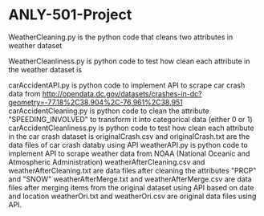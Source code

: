 # ANLY-501-Project
WeatherCleaning.py is the python code that cleans two attributes in weather dataset

WeatherCleanliness.py is python code to test how clean each attribute in the weather dataset is 

carAccidentAPI.py is python code to implement API to scrape car crash data from http://opendata.dc.gov/datasets/crashes-in-dc?geometry=-77.18%2C38.904%2C-76.961%2C38.951
carAccidentCleaning.py is python code to clean the attribute "SPEEDING_INVOLVED" to transform it into categorical data (either 0 or 1)
carAccidentCleanliness.py is python code to test how clean each attribute in the car crash dataset is
originalCrash.csv and originalCrash.txt are the data files of car crash databy using API
weatherAPI.py is python code to implement API to scrape weather data from NOAA (National Oceanic and Atmospheric Administration)
weatherAfterCleaning.csv and weatherAfterCleaning.txt are data files after cleaning the attributes "PRCP" and "SNOW"
weatherAfterMerge.txt and weatherAfterMerge.csv are data files after merging items from the original dataset using API based on date and location
weatherOri.txt and weatherOri.csv are original data files using API. 
